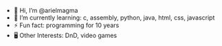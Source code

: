 - 👋 Hi, I’m @arielmagma
- 🌱 I’m currently learning: c, assembly, python, java, html, css, javascript
- ⚡ Fun fact: programming for 10 years
- 🖥️ Other Interests: DnD, video games
<!---
arielmagma/arielmagma is a ✨ special ✨ repository because its `README.md` (this file) appears on your GitHub profile.
You can click the Preview link to take a look at your changes.
--->
